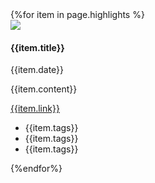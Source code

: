 <div class="announcement-wrapper">
{%for item in page.highlights %}
    <div class="announcement">
        <img src="{{item.img}}"/>
        <div class="announcement-content">
            <div class="announcement-header">
                <h4>{{item.title}}</h4>
                <span>{{item.date}}</span>
            </div>
            <p>{{item.content}}</p>
            <a href="" class="announcement-link">{{item.link}}</a>
            <p class="highlight-tags">
                <ul class="usa-collection__meta" aria-label="Topics" style="margin-left: 0rem;">
                    <li class="usa-collection__meta-item usa-tag usa-tag--new">{{item.tags}}</li>
                    <li class="usa-collection__meta-item usa-tag">{{item.tags}}</li>
                    <li class="usa-collection__meta-item usa-tag">{{item.tags}}</li>
                </ul>
            </p>
        </div>
    </div>
{%endfor%}
</div>